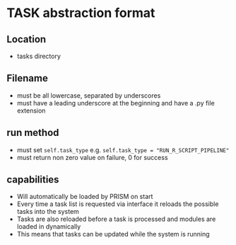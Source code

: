 # TASK abstraction format

## Location
- tasks directory

## Filename
- must be all lowercase, separated by underscores
- must have a leading underscore at the beginning and have a .py file extension

## run method
- must set `self.task_type` e.g. `self.task_type = "RUN_R_SCRIPT_PIPELINE"`
- must return non zero value on failure, 0 for success

## capabilities
- Will automatically be loaded by PRISM on start
- Every time a task list is requested via interface it reloads the possible tasks into the system
- Tasks are also reloaded before a task is processed and modules are loaded in dynamically
- This means that tasks can be updated while the system is running 